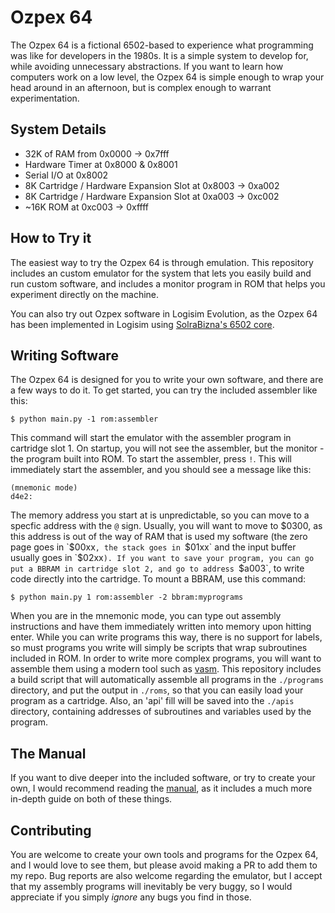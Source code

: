 # Ozpex 64

The Ozpex 64 is a fictional 6502-based to experience what programming was like for developers in the 1980s. It is a simple system to develop for, while avoiding unnecessary abstractions. If you want to learn how computers work on a low level, the Ozpex 64 is simple enough to wrap your head around in an afternoon, but is complex enough to warrant experimentation.

## System Details

- 32K of RAM from 0x0000 -> 0x7fff
- Hardware Timer at 0x8000 & 0x8001
- Serial I/O at 0x8002
- 8K Cartridge / Hardware Expansion Slot at 0x8003 -> 0xa002
- 8K Cartridge / Hardware Expansion Slot at 0xa003 -> 0xc002
- ~16K ROM at 0xc003 -> 0xffff

## How to Try it

The easiest way to try the Ozpex 64 is through emulation. This repository includes an custom emulator for the system that lets you easily build and run custom software, and includes a monitor program in ROM that helps you experiment directly on the machine.

You can also try out Ozpex software in Logisim Evolution, as the Ozpex 64 has been implemented in Logisim using [SolraBizna's 6502 core](github.com/SolraBizna/logi6502).

## Writing Software

The Ozpex 64 is designed for you to write your own software, and there are a few ways to do it. To get started, you can try the included assembler like this:

```
$ python main.py -1 rom:assembler
```

This command will start the emulator with the assembler program in cartridge slot 1. On startup, you will not see the assembler, but the monitor - the program built into ROM. To start the assembler, press `!`. This will immediately start the assembler, and you should see a message like this:

```
(mnemonic mode)
d4e2: 
```

The memory address you start at is unpredictable, so you can move to a specfic address with the `@` sign. Usually, you will want to move to $0300, as this address is out of the way of RAM that is used my software (the zero page goes in `$00xx`, the stack goes in `$01xx` and the input buffer usually goes in `$02xx`). If you want to save your program, you can go put a BBRAM in cartridge slot 2, and go to address `$a003`, to write code directly into the cartridge. To mount a BBRAM, use this command:

```
$ python main.py 1 rom:assembler -2 bbram:myprograms
```

When you are in the mnemonic mode, you can type out assembly instructions and have them immediately written into memory upon hitting enter. While you can write programs this way, there is no support for labels, so must programs you write will simply be scripts that wrap subroutines included in ROM. In order to write more complex programs, you will want to assemble them using a modern tool such as [vasm](http://www.compilers.de/vasm.html). This repository includes a build script that will automatically assemble all programs in the `./programs` directory, and put the output in `./roms`, so that you can easily load your program as a cartridge. Also, an 'api' fill will be saved into the `./apis` directory, containing addresses of subroutines and variables used by the program.

## The Manual

If you want to dive deeper into the included software, or try to create your own, I would recommend reading the [manual](https://github.com/BeauConstrictor/Ozpex-64/blob/main/MANUAL.md), as it includes a much more in-depth guide on both of these things.

## Contributing

You are welcome to create your own tools and programs for the Ozpex 64, and I would love to see them, but please avoid making a PR to add them to my repo. Bug reports are also welcome regarding the emulator, but I accept that my assembly programs will inevitably be very buggy, so I would appreciate if you simply *ignore* any bugs you find in those.